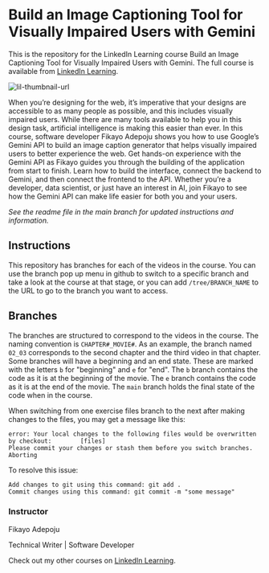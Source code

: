 # Build an Image Captioning Tool for Visually Impaired Users with Gemini
This is the repository for the LinkedIn Learning course Build an Image Captioning Tool for Visually Impaired Users with Gemini. The full course is available from [LinkedIn Learning][lil-course-url].

![lil-thumbnail-url]

When you’re designing for the web, it’s imperative that your designs are accessible to as many people as possible, and this includes visually impaired users. While there are many tools available to help you in this design task, artificial intelligence is making this easier than ever. In this course, software developer Fikayo Adepoju shows you how to use Google’s Gemini API to build an image caption generator that helps visually impaired users to better experience the web. Get hands-on experience with the Gemini API as Fikayo guides you through the building of the application from start to finish. Learn how to build the interface, connect the backend to Gemini, and then connect the frontend to the API. Whether you’re a developer, data scientist, or just have an interest in AI, join Fikayo to see how the Gemini API can make life easier for both you and your users.

_See the readme file in the main branch for updated instructions and information._
## Instructions
This repository has branches for each of the videos in the course. You can use the branch pop up menu in github to switch to a specific branch and take a look at the course at that stage, or you can add `/tree/BRANCH_NAME` to the URL to go to the branch you want to access.

## Branches
The branches are structured to correspond to the videos in the course. The naming convention is `CHAPTER#_MOVIE#`. As an example, the branch named `02_03` corresponds to the second chapter and the third video in that chapter. 
Some branches will have a beginning and an end state. These are marked with the letters `b` for "beginning" and `e` for "end". The `b` branch contains the code as it is at the beginning of the movie. The `e` branch contains the code as it is at the end of the movie. The `main` branch holds the final state of the code when in the course.

When switching from one exercise files branch to the next after making changes to the files, you may get a message like this:

    error: Your local changes to the following files would be overwritten by checkout:        [files]
    Please commit your changes or stash them before you switch branches.
    Aborting

To resolve this issue:
	
    Add changes to git using this command: git add .
	Commit changes using this command: git commit -m "some message"

### Instructor

Fikayo Adepoju

Technical Writer | Software Developer                 

Check out my other courses on [LinkedIn Learning](https://www.linkedin.com/learning/instructors/fikayo-adepoju?u=104).


[0]: # (Replace these placeholder URLs with actual course URLs)

[lil-course-url]: https://www.linkedin.com/learning/build-an-image-captioning-tool-for-visually-impaired-users-with-gemini
[lil-thumbnail-url]: https://media.licdn.com/dms/image/D560DAQHvLDVro1C27Q/learning-public-crop_675_1200/0/1715978287117?e=2147483647&v=beta&t=mPW4isxbzts-zauVcIBJp8wytJhBogouPsZtaIzR8Fg


